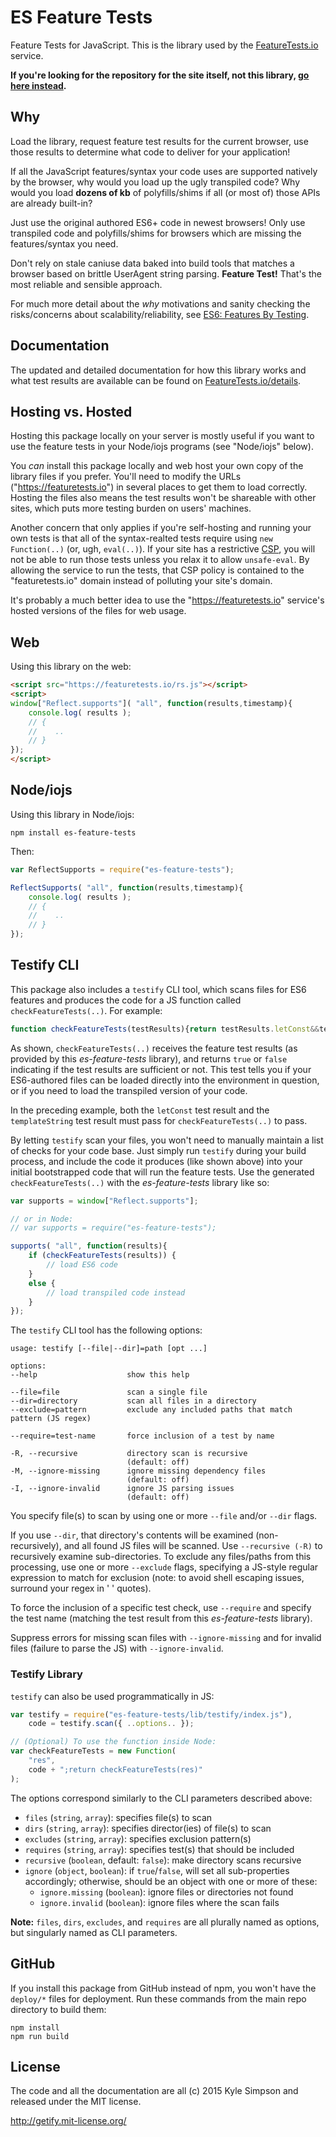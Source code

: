 # ES Feature Tests

Feature Tests for JavaScript. This is the library used by the [FeatureTests.io](https://featuretests.io) service.

**If you're looking for the repository for the site itself, not this library, [go here instead](http://github.com/getify/featuretests.io).**

## Why

Load the library, request feature test results for the current browser, use those results to determine what code to deliver for your application!

If all the JavaScript features/syntax your code uses are supported natively by the browser, why would you load up the ugly transpiled code? Why would you load **dozens of kb** of polyfills/shims if all (or most of) those APIs are already built-in?

Just use the original authored ES6+ code in newest browsers! Only use transpiled code and polyfills/shims for browsers which are missing the features/syntax you need.

Don't rely on stale caniuse data baked into build tools that matches a browser based on brittle UserAgent string parsing. **Feature Test!** That's the most reliable and sensible approach.

For much more detail about the *why* motivations and sanity checking the risks/concerns about scalability/reliability, see [ES6: Features By Testing](http://davidwalsh.name/es6-features-testing).

## Documentation

The updated and detailed documentation for how this library works and what test results are available can be found on [FeatureTests.io/details](https://featuretests.io/details).

## Hosting vs. Hosted

Hosting this package locally on your server is mostly useful if you want to use the feature tests in your Node/iojs programs (see "Node/iojs" below).

You *can* install this package locally and web host your own copy of the library files if you prefer. You'll need to modify the URLs ("https://featuretests.io") in several places to get them to load correctly. Hosting the files also means the test results won't be shareable with other sites, which puts more testing burden on users' machines.

Another concern that only applies if you're self-hosting and running your own tests is that all of the syntax-realted tests require using `new Function(..)` (or, ugh, `eval(..)`). If your site has a restrictive [CSP](https://developer.mozilla.org/en-US/docs/Web/Security/CSP), you will not be able to run those tests unless you relax it to allow `unsafe-eval`. By allowing the service to run the tests, that CSP policy is contained to the "featuretests.io" domain instead of polluting your site's domain.

It's probably a much better idea to use the "https://featuretests.io" service's hosted versions of the files for web usage.

## Web

Using this library on the web:

```html
<script src="https://featuretests.io/rs.js"></script>
<script>
window["Reflect.supports"]( "all", function(results,timestamp){
	console.log( results );
	// {
	//    ..
	// }
});
</script>
```

## Node/iojs

Using this library in Node/iojs:

```
npm install es-feature-tests
```

Then:

```js
var ReflectSupports = require("es-feature-tests");

ReflectSupports( "all", function(results,timestamp){
	console.log( results );
	// {
	//    ..
	// }
});
```

## Testify CLI

This package also includes a `testify` CLI tool, which scans files for ES6 features and produces the code for a JS function called `checkFeatureTests(..)`. For example:

```js
function checkFeatureTests(testResults){return testResults.letConst&&testResults.templateString}
```

As shown, `checkFeatureTests(..)` receives the feature test results (as provided by this *es-feature-tests* library), and returns `true` or `false` indicating if the test results are sufficient or not. This test tells you if your ES6-authored files can be loaded directly into the environment in question, or if you need to load the transpiled version of your code.

In the preceding example, both the `letConst` test result and the `templateString` test result must pass for `checkFeatureTests(..)` to pass.

By letting `testify` scan your files, you won't need to manually maintain a list of checks for your code base. Just simply run `testify` during your build process, and include the code it produces (like shown above) into your initial bootstrapped code that will run the feature tests. Use the generated `checkFeatureTests(..)` with the *es-feature-tests* library like so:

```js
var supports = window["Reflect.supports"];

// or in Node:
// var supports = require("es-feature-tests");

supports( "all", function(results){
	if (checkFeatureTests(results)) {
		// load ES6 code
	}
	else {
		// load transpiled code instead
	}
});
```

The `testify` CLI tool has the following options:

```
usage: testify [--file|--dir]=path [opt ...]

options:
--help                    show this help

--file=file               scan a single file
--dir=directory           scan all files in a directory
--exclude=pattern         exclude any included paths that match pattern (JS regex)

--require=test-name       force inclusion of a test by name

-R, --recursive           directory scan is recursive
                          (default: off)
-M, --ignore-missing      ignore missing dependency files
                          (default: off)
-I, --ignore-invalid      ignore JS parsing issues
                          (default: off)
```

You specify file(s) to scan by using one or more `--file` and/or `--dir` flags.

If you use `--dir`, that directory's contents will be examined (non-recursively), and all found JS files will be scanned. Use `--recursive (-R)` to recursively examine sub-directories. To exclude any files/paths from this processing, use one or more `--exclude` flags, specifying a JS-style regular expression to match for exclusion (note: to avoid shell escaping issues, surround your regex in ' ' quotes).

To force the inclusion of a specific test check, use `--require` and specify the test name (matching the test result from this *es-feature-tests* library).

Suppress errors for missing scan files with `--ignore-missing` and for invalid files (failure to parse the JS) with `--ignore-invalid`.

### Testify Library

`testify` can also be used programmatically in JS:

```js
var testify = require("es-feature-tests/lib/testify/index.js"),
	code = testify.scan({ ..options.. });

// (Optional) To use the function inside Node:
var checkFeatureTests = new Function(
	"res",
	code + ";return checkFeatureTests(res)"
);
```

The options correspond similarly to the CLI parameters described above:

* `files` (`string`, `array`): specifies file(s) to scan
* `dirs` (`string`, `array`): specifies director(ies) of file(s) to scan
* `excludes` (`string`, `array`): specifies exclusion pattern(s)
* `requires` (`string`, `array`): specifies test(s) that should be included
* `recursive` (`boolean`, default: `false`): make directory scans recursive
* `ignore` (`object`, `boolean`): if `true`/`false`, will set all sub-properties accordingly; otherwise, should be an object with one or more of these:
  - `ignore.missing` (`boolean`): ignore files or directories not found
  - `ignore.invalid` (`boolean`): ignore files where the scan fails

**Note:** `files`, `dirs`, `excludes`, and `requires` are all plurally named as options, but singularly named as CLI parameters.

## GitHub

If you install this package from GitHub instead of npm, you won't have the `deploy/*` files for deployment. Run these commands from the main repo directory to build them:

```
npm install
npm run build
```

## License

The code and all the documentation are all (c) 2015 Kyle Simpson and released under the MIT license.

http://getify.mit-license.org/
